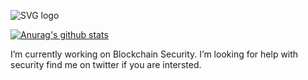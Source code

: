 ![SVG logo](https://www.sentnl.io/sentnl.svg)


[![Anurag's github stats](https://github-readme-stats.vercel.app/api?username=ankh2054)](https://github.com/anuraghazra/github-readme-stats)

I’m currently working on Blockchain Security. I’m looking for help with security find me on twitter if you are intersted. 


